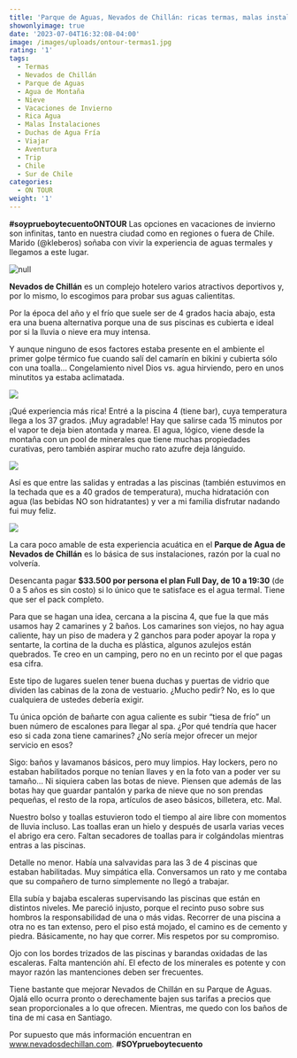 ```yaml
---
title: 'Parque de Aguas, Nevados de Chillán: ricas termas, malas instalaciones'
showonlyimage: true
date: '2023-07-04T16:32:08-04:00'
image: /images/uploads/ontour-termas1.jpg
rating: '1'
tags:
  - Termas
  - Nevados de Chillán
  - Parque de Aguas
  - Agua de Montaña
  - Nieve
  - Vacaciones de Invierno
  - Rica Agua
  - Malas Instalaciones
  - Duchas de Agua Fría
  - Viajar
  - Aventura
  - Trip
  - Chile
  - Sur de Chile
categories:
  - ON TOUR
weight: '1'
---
```

**\#soyprueboytecuentoONTOUR** Las opciones en vacaciones de invierno son infinitas, tanto en nuestra ciudad como en regiones o fuera de Chile. Marido (@kleberos) soñaba con vivir la experiencia de aguas termales y llegamos a este lugar.

<!--more-->

![null](/images/uploads/ontour-termas1.jpg)

**Nevados de Chillán** es un complejo hotelero varios atractivos deportivos y, por lo mismo, lo escogimos para probar sus aguas calientitas.

Por la época del año y el frío que suele ser de 4 grados hacia abajo, esta era una buena alternativa porque una de sus piscinas es cubierta e ideal por si la lluvia o nieve era muy intensa. 

Y aunque ninguno de esos factores estaba presente en el ambiente el primer golpe térmico fue cuando salí del camarín en bikini y cubierta sólo con una toalla… Congelamiento nivel Dios vs. agua hirviendo, pero en unos minutitos ya estaba aclimatada. 

![](/images/uploads/ontour-termas-piscina-4.jpg)

¡Qué experiencia más rica! Entré a la piscina 4 (tiene bar), cuya temperatura llega a los 37 grados. ¡Muy agradable! Hay que salirse cada 15 minutos por el vapor te deja bien atontada y marea. El agua, lógico, viene desde la montaña con un pool de minerales que tiene muchas propiedades curativas, pero también aspirar mucho rato azufre deja lánguido.

![](/images/uploads/ontour-termas-piscina-techada.jpg)

Así es que entre las salidas y entradas a las piscinas (también estuvimos en la techada que es a 40 grados de temperatura), mucha hidratación con agua (las bebidas NO son hidratantes) y ver a mi familia disfrutar nadando fui muy feliz.

![](/images/uploads/ontour-termas-piscina-3.jpg)

La cara poco amable de esta experiencia acuática en el **Parque de Agua de Nevados de Chillán** es lo básica de sus instalaciones, razón por la cual no volvería. 

Desencanta pagar **$33.500 por persona el plan Full Day, de 10 a 19:30** (de 0 a 5 años es sin costo) si lo único que te satisface es el agua termal. Tiene que ser el pack completo.

Para que se hagan una idea, cercana a la piscina 4, que fue la que más usamos hay 2 camarines y 2 baños. Los camarines son viejos, no hay agua caliente, hay un piso de madera y 2 ganchos para poder apoyar la ropa y sentarte, la cortina de la ducha es plástica, algunos azulejos están quebrados. Te creo en un camping, pero no en un recinto por el que pagas esa cifra.

Este tipo de lugares suelen tener buena duchas y puertas de vidrio que dividen las cabinas de la zona de vestuario. ¿Mucho pedir? No, es lo que cualquiera de ustedes debería exigir.

Tu única opción de bañarte con agua caliente es subir “tiesa de frío” un buen número de escalones para llegar al spa. ¿Por qué tendría que hacer eso si cada zona tiene camarines? ¿No sería mejor ofrecer un mejor servicio en esos?

Sigo: baños y lavamanos básicos, pero muy limpios. Hay lockers, pero no estaban habilitados porque no tenían llaves y en la foto van a poder ver su tamaño… Ni siquiera caben las botas de nieve. Piensen que además de las botas hay que guardar pantalón y parka de nieve que no son prendas pequeñas, el resto de la ropa, artículos de aseo básicos, billetera, etc. Mal.

Nuestro bolso y toallas estuvieron todo el tiempo al aire libre con momentos de lluvia incluso. Las toallas eran un hielo y después de usarla varias veces el abrigo era cero. Faltan secadores de toallas para ir colgándolas mientras entras a las piscinas.

Detalle no menor. Había una salvavidas para las 3 de 4 piscinas que estaban habilitadas. Muy simpática ella. Conversamos un rato y me contaba que su compañero de turno simplemente no llegó a trabajar.

Ella subía y bajaba escaleras supervisando las piscinas que están en distintos niveles. Me pareció injusto, porque el recinto puso sobre sus hombros la responsabilidad de una o más vidas. Recorrer de una piscina a otra no es tan extenso, pero el piso está mojado, el camino es de cemento y piedra. Básicamente, no hay que correr. Mis respetos por su compromiso.

Ojo con los bordes trizados de las piscinas y barandas oxidadas de las escaleras. Falta mantención ahí. El efecto de los minerales es potente y con mayor razón las mantenciones deben ser frecuentes.

Tiene bastante que mejorar Nevados de Chillán en su Parque de Aguas. Ojalá ello ocurra pronto o derechamente bajen sus tarifas a precios que sean proporcionales a lo que ofrecen. Mientras, me quedo con los baños de tina de mi casa en Santiago.

Por supuesto que más información encuentran en www.nevadosdechillan.com. **\#SOYprueboytecuento**
